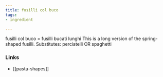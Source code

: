 ```yaml
---
title: fusilli col buco
tags:
- ingredient

---
```

fusilli col buco = fusilli bucati lunghi This is a long version of the spring-shaped fusilli. Substitutes: perciatelli OR spaghetti

### Links

* [[pasta-shapes]]
